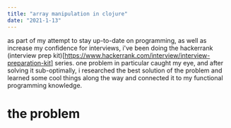 ```yaml
---
title: "array manipulation in clojure"
date: "2021-1-13"
---
```


as part of my attempt to stay up-to-date on programming, as well as increase my confidence for interviews, i've been doing the hackerrank (interview prep kit)[https://www.hackerrank.com/interview/interview-preparation-kit] series. one problem in particular caught my eye, and after solving it sub-optimally, i researched the best solution of the problem and learned some cool things along the way and connected it to my functional programming knowledge.

# the problem

